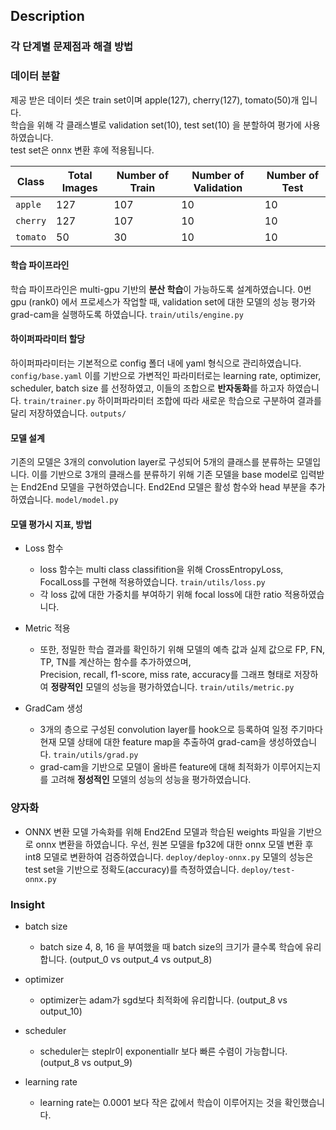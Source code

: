 ## Description


### 각 단계별 문제점과 해결 방법

### 데이터 분할
제공 받은 데이터 셋은 train set이며 apple(127), cherry(127), tomato(50)개 입니다. <br>
학습을 위해 각 클래스별로 validation set(10), test set(10) 을 분할하여 평가에 사용하였습니다. <br>
test set은 onnx 변환 후에 적용됩니다. <br>

| Class    | Total Images | Number of Train | Number of Validation | Number of Test |
|----------|--------------|-----------------|----------------------|----------------|
| `apple`  | 127          | 107             | 10                   | 10             |
| `cherry` | 127          | 107             | 10                   | 10             |
| `tomato` | 50           | 30              | 10                   | 10             |


#### 학습 파이프라인
학습 파이프라인은 multi-gpu 기반의 **분산 학습**이 가능하도록 설계하였습니다.
0번 gpu (rank0) 에서 프로세스가 작업할 때, validation set에 대한 모델의 성능 평가와 grad-cam을 실행하도록 하였습니다.
`train/utils/engine.py`


#### 하이퍼파라미터 할당
하이퍼파라미터는 기본적으로 config 폴더 내에 yaml 형식으로 관리하였습니다. `config/base.yaml`
이를 기반으로 가변적인 파라미터로는 learning rate, optimizer, scheduler, batch size 를 선정하였고,
이들의 조합으로 **반자동화**를 하고자 하였습니다. `train/trainer.py`
하이퍼파라미터 조합에 따라 새로운 학습으로 구분하여 결과를 달리 저장하였습니다. `outputs/`


#### 모델 설계
기존의 모델은 3개의 convolution layer로 구성되어 5개의 클래스를 분류하는 모델입니다.
이를 기반으로 3개의 클래스를 분류하기 위해 기존 모델을 base model로 입력받는 End2End 모델을 구현하였습니다.
End2End 모델은 활성 함수와 head 부분을 추가하였습니다. `model/model.py`


#### 모델 평가시 지표, 방법
- Loss 함수
    - loss 함수는 multi class classifition을 위해 CrossEntropyLoss, FocalLoss를 구현해 적용하였습니다. `train/utils/loss.py`
    - 각 loss 값에 대한 가중치를 부여하기 위해 focal loss에 대한 ratio 적용하였습니다.

- Metric 적용
    - 또한, 정밀한 학습 결과를 확인하기 위해 모델의 예측 값과 실제 값으로 FP, FN, TP, TN를 계산하는 함수를 추가하였으며, <br> Precision, recall, f1-score, miss rate, accuracy를 그래프 형태로 저장하여 **정량적인** 모델의 성능을 평가하였습니다. `train/utils/metric.py`

- GradCam 생성
    - 3개의 층으로 구성된 convolution layer를 hook으로 등록하여 일정 주기마다 현재 모델 상태에 대한 feature map을 추출하여 grad-cam을 생성하였습니다. `train/utils/grad.py`
    - grad-cam을 기반으로 모델이 올바른 feature에 대해 최적화가 이루어지는지를 고려해 **정성적인** 모델의 성능의 성능을 평가하였습니다.


### 양자화

- ONNX 변환
모델 가속화를 위해 End2End 모델과 학습된 weights 파일을 기반으로 onnx 변환을 하였습니다.
우선, 원본 모델을 fp32에 대한 onnx 모델 변환 후 int8 모델로 변환하여 검증하였습니다. `deploy/deploy-onnx.py`
모델의 성능은 test set을 기반으로 정확도(accuracy)를 측정하였습니다. `deploy/test-onnx.py`


### Insight

- batch size
    - batch size 4, 8, 16 을 부여했을 때 batch size의 크기가 클수록 학습에 유리합니다. (output_0 vs output_4 vs output_8)

- optimizer
    - optimizer는 adam가 sgd보다 최적화에 유리합니다. (output_8 vs output_10)

- scheduler
    - scheduler는 steplr이 exponentiallr 보다 빠른 수렴이 가능합니다. (output_8 vs output_9)

- learning rate
    - learning rate는 0.0001 보다 작은 값에서 학습이 이루어지는 것을 확인했습니다.
